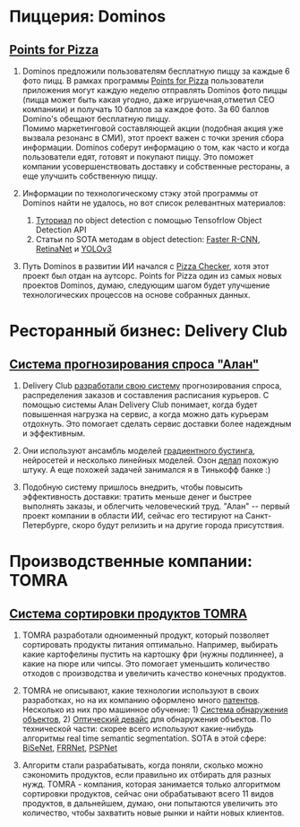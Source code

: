 # Пиццерия: Dominos

## [Points for Pizza](https://pointsforpies.dominos.com/)

1. Dominos предложили пользователям бесплатную пиццу за каждые 6 фото пицц. В рамках программы [Points for Pizza](http://phx.corporate-ir.net/phoenix.zhtml?c=135383&p=irol-newsArticle&ID=2385320) пользователи приложения могут каждую неделю отправлять Dominos фото пиццы (пицца может быть какая угодно, даже игрушечная,отметил CEO компаниии) и получать 10 баллов за каждое фото. За 60 баллов Domino's обещают бесплатную пиццу.  
Помимо маркетинговой составляющей акции (подобная акция уже вызвала резонанс в СМИ), этот проект важен с точки зрения сбора информации. Dominos соберут информацию о том, как часто и когда пользователи едят, готовят и покупают пиццу. Это поможет компании усовершенствовать доставку и собственные рестораны, а еще улучшить собственную пиццу.

2. Информации по технологическому стэку этой программы от Dominos найти не удалось, но вот список релевантных материалов:
   1. [Туториал](https://towardsdatascience.com/tensorflow-object-detection-in-videos-avoiding-pizza-donuts-and-cakes-7d188fcb1d2b) по object detection с помощью Tensofrlow Object Detection API
   2. Статьи по SOTA методам в object detection: [Faster R-CNN](https://arxiv.org/abs/1506.01497), [RetinaNet](https://arxiv.org/abs/1708.02002) и [YOLOv3](https://arxiv.org/abs/1804.02767)

3. Путь Dominos в развитии ИИ начался с [Pizza Checker](https://newsroom.dominos.com.au/home/2017/12/27/say-cheese-dominos-new-ai-camera-technology-helps-solve-customers-number-one-frustration), хотя этот проект был отдан на аутсорс. Points for Pizza один из самых новых проектов Dominos, думаю, следующим шагом будет улучшение технологических процессов на основе собранных данных.

# Ресторанный бизнес: Delivery Club

## [Система прогнозирования спроса "Алан"](https://performance360.ru/delivery-club-ii/)

1. Delivery Club [разработали свою систему](https://vc.ru/services/61034-keys-delivery-club-my-sdelali-svoy-ii-kotoryy-prognoziruet-spros-na-dostavku-edy) прогнозирования спроса, распределения заказов и составления расписания курьеров. С помощью системы Алан Delivery Club понимает, когда будет повышенная нагрузка на сервис, а когда можно дать курьерам отдохнуть. Это помогает сделать сервис доставки более надеждным и эффективным.

2. Они используют ансамбль моделей [градиентного бустинга](https://papers.nips.cc/paper/6907-lightgbm-a-highly-efficient-gradient-boosting-decision-tree.pdf), нейросетей и несколько линейных моделей. Озон [делал](https://habr.com/ru/company/ozontech/blog/431950/) похожую штукy. А еще похожей задачей занимался я в Тинькофф банке :)

3. Подобную систему пришлось внедрить, чтобы повысить эффективность доставки: тратить меньше денег и быстрее выполнять заказы, и облегчить человеческий труд. "Алан" -- первый проект компании в области ИИ, сейчас его тестируют на Санкт-Петербурге, скоро будут релизить и на другие города присутствия.

# Производственные компании: TOMRA

## [Система сортировки продуктов TOMRA](https://www.tomra.com/en/sorting/food)

1. TOMRA разработали одноименный продукт, который позволяет сортировать продукты питания оптимально. Например, выбирать какие картофелины пустить на картошку фри (нужны подлиннее), а какие на пюре или чипсы. Это помогает уменьшить количество отходов с производства и увеличить качество конечных продуктов.

2. TOMRA не описывают, какие технологии используют в своих разработках, но на их компанию оформлено много [патентов](https://patents.justia.com/assignee/tomra-systems-asa). Несколько из них про машинное обучение: 1) [Система обнаружения объектов](https://patents.justia.com/patent/9158982), 2) [Оптический девайс](https://patents.justia.com/patent/8126325) для обнаружения объектов. По технической части: скорее всего используют какие-нибудь алгоритмы real time semantic segmentation. SOTA в этой сфере: [BiSeNet](https://arxiv.org/abs/1808.00897v1), [FRRNet](https://arxiv.org/abs/1611.08323v2), [PSPNet](https://arxiv.org/abs/1612.01105v2)

3. Алгоритм стали разрабатывать, когда поняли, сколько можно сэкономить продуктов, если правильно их отбирать для разных нужд. TOMRA - компания, которая занимается только алгоритмом сортировки продуктов, сейчас они обрабатывают всего 11 видов продуктов, в дальнейшем, думаю, они попытаются увеличить это количество, чтобы захватить новые рынки и найти новых клиентов.
